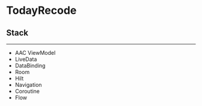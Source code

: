 # TodayRecode

## Stack

---

- AAC ViewModel
- LiveData
- DataBinding
- Room
- Hilt
- Navigation
- Coroutine
- Flow

